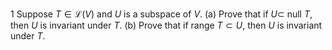 1 Suppose $T \in \mathcal{L}(V)$ and $U$ is a subspace of $V$.
(a) Prove that if $U \subset$ null $T$, then $U$ is invariant under $T$.
(b) Prove that if range $T \subset U$, then $U$ is invariant under $T$.
